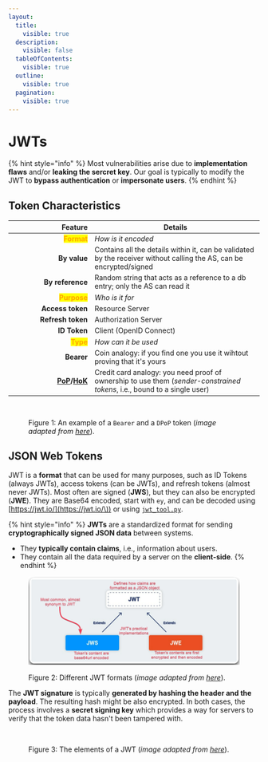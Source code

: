 ```yaml
---
layout:
  title:
    visible: true
  description:
    visible: false
  tableOfContents:
    visible: true
  outline:
    visible: true
  pagination:
    visible: true
---
```


# JWTs

{% hint style="info" %}
Most vulnerabilities arise due to **implementation flaws** and/or **leaking the sercret key**. Our goal is typically to modify the JWT to **bypass authentication** or **impersonate users**.
{% endhint %}

## Token Characteristics

<table><thead><tr><th width="152" align="right">Feature</th><th>Details</th></tr></thead><tbody><tr><td align="right"><mark style="color:orange;"><strong>Format</strong></mark></td><td><em>How is it encoded</em></td></tr><tr><td align="right"><strong>By value</strong> </td><td>Contains all the details within it, can be validated by the receiver without calling the AS, can be encrypted/signed</td></tr><tr><td align="right"><strong>By reference</strong></td><td>Random string that acts as a reference to a db entry; only the AS can read it</td></tr><tr><td align="right"><mark style="color:orange;"><strong>Purpose</strong></mark></td><td><em>Who is it for</em></td></tr><tr><td align="right"><strong>Access token</strong></td><td>Resource Server</td></tr><tr><td align="right"><strong>Refresh token</strong></td><td>Authorization Server</td></tr><tr><td align="right"><strong>ID Token</strong> </td><td>Client (OpenID Connect)</td></tr><tr><td align="right"><mark style="color:orange;"><strong>Type</strong></mark></td><td><em>How can it be used</em></td></tr><tr><td align="right"><strong>Bearer</strong> </td><td>Coin analogy: if you find one you use it wihtout proving that it's yours</td></tr><tr><td align="right"> <a data-footnote-ref href="#user-content-fn-1"><strong>PoP</strong></a><strong>/</strong><a data-footnote-ref href="#user-content-fn-2"><strong>HoK</strong></a></td><td>Credit card analogy: you need proof of ownership to use them (<em>sender-constrained tokens</em>, i.e., bound to a single user)</td></tr></tbody></table>

<figure><img src="../../../../../.gitbook/assets/token_types.avif" alt=""><figcaption><p>Figure 1: An example of a <code>Bearer</code> and a <code>DPoP</code> token (<em>image adapted from</em> <a href="https://www.apisecuniversity.com/courses/api-authentication"><em>here</em></a>).</p></figcaption></figure>

## JSON Web Tokens

JWT is a **format** that can be used for many purposes, such as ID Tokens (always JWTs), access tokens (can be JWTs), and refresh tokens (almost never JWTs). Most often are signed (**JWS**), but they can also be encrypted (**JWE**). They are Base64 encoded, start with `ey`, and can be decoded using [https://jwt.io/](https://jwt.io/\)) or using [`jwt_tool.py`](https://github.com/ticarpi/jwt_tool).

{% hint style="info" %}
**JWTs** are a standardized format for sending **cryptographically signed JSON data** between systems.&#x20;

* They **typically contain claims**, i.e., information about users.
* They contain all the data required by a server on the **client-side**.
{% endhint %}

<figure><img src="../../../../../.gitbook/assets/jwt_formats.png" alt=""><figcaption><p>Figure 2: Different JWT formats (<em>image adapted from</em> <a href="https://portswigger.net/web-security/jwt"><em>here</em></a>).</p></figcaption></figure>

The **JWT signature** is typically **generated by hashing the header and the payload**. The resulting hash might be also encrypted. In both cases, the process involves a **secret signing key** which provides a way for servers to verify that the token data hasn't been tampered with.

<figure><img src="../../../../../.gitbook/assets/jwt_structure.avif" alt="" width="563"><figcaption><p>Figure 3: The elements of a JWT (<em>image adapted from</em> <a href="https://www.apisecuniversity.com/courses/api-authentication"><em>here</em></a>).</p></figcaption></figure>

[^1]: **Proof of Possession**

[^2]: **Holder of Key**

